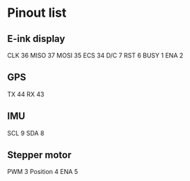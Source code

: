 # Pinout list

## E-ink display

CLK 36
MISO 37
MOSI 35
ECS 34
D/C 7
RST 6
BUSY 1
ENA 2

## GPS

TX 44
RX 43

## IMU

SCL 9
SDA 8

## Stepper motor

PWM 3
Position 4
ENA  5